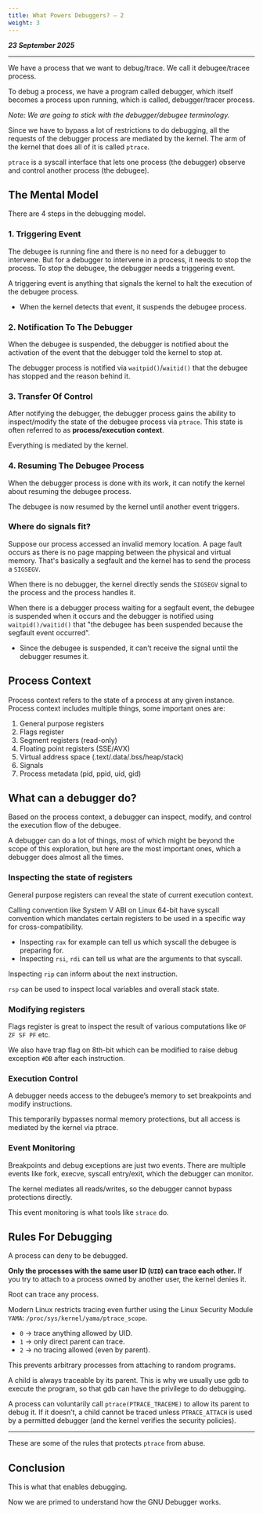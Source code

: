 ```yaml
---
title: What Powers Debuggers? — 2
weight: 3
---
```

_**23 September 2025**_

***

We have a process that we want to debug/trace. We call it debugee/tracee process.

To debug a process, we have a program called debugger, which itself becomes a process upon running, which is called, debugger/tracer process.

_Note: We are going to stick with the debugger/debugee terminology._

Since we have to bypass a lot of restrictions to do debugging, all the requests of the debugger process are mediated by the kernel. The arm of the kernel that does all of it is called `ptrace`.

`ptrace` is a syscall interface that lets one process (the debugger) observe and control another process (the debugee).

## The Mental Model

There are 4 steps in the debugging model.

### 1. Triggering Event

The debugee is running fine and there is no need for a debugger to intervene. But for a debugger to intervene in a process, it needs to stop the process. To stop the debugee, the debugger needs a triggering event.

A triggering event is anything that signals the kernel to halt the execution of the debugee process.
- When the kernel detects that event, it suspends the debugee process.

### 2. Notification To The Debugger

When the debugee is suspended, the debugger is notified about the activation of the event that the debugger told the kernel to stop at.

The debugger process is notified via `waitpid()`/`waitid()` that the debugee has stopped and the reason behind it.

### 3. Transfer Of Control

After notifying the debugger, the debugger process gains the ability to inspect/modify the state of the debugee process via `ptrace`. This state is often referred to as **process/execution context**.

Everything is mediated by the kernel.

### 4. Resuming The Debugee Process

When the debugger process is done with its work, it can notify the kernel about resuming the debugee process.

The debugee is now resumed by the kernel until another event triggers.

### Where do signals fit?

Suppose our process accessed an invalid memory location. A page fault occurs as there is no page mapping between the physical and virtual memory. That's basically a segfault and the kernel has to send the process a `SIGSEGV`.

When there is no debugger, the kernel directly sends the `SIGSEGV` signal to the process and the process handles it.

When there is a debugger process waiting for a segfault event, the debugee is suspended when it occurs and the debugger is notified using `waitpid()/waitid()` that "the debugee has been suspended because the segfault event occurred".

* Since the debugee is suspended, it can't receive the signal until the debugger resumes it.

## Process Context

Process context refers to the state of a process at any given instance. Process context includes multiple things, some important ones are:

1. General purpose registers
2. Flags register
3. Segment registers (read-only)
4. Floating point registers (SSE/AVX)
5. Virtual address space (.text/.data/.bss/heap/stack)
6. Signals
7. Process metadata (pid, ppid, uid, gid)

## What can a debugger do?

Based on the process context, a debugger can inspect, modify, and control the execution flow of the debugee.

A debugger can do a lot of things, most of which might be beyond the scope of this exploration, but here are the most important ones, which a debugger does almost all the times.

### Inspecting the state of registers

General purpose registers can reveal the state of current execution context.

Calling convention like System V ABI on Linux 64-bit have syscall convention which mandates certain registers to be used in a specific way for cross-compatibility.

* Inspecting `rax` for example can tell us which syscall the debugee is preparing for.
* Inspecting `rsi`, `rdi` can tell us what are the arguments to that syscall.

Inspecting `rip` can inform about the next instruction.

`rsp` can be used to inspect local variables and overall stack state.

### Modifying registers

Flags register is great to inspect the result of various computations like `OF ZF SF PF` etc.

We also have trap flag on 8th-bit which can be modified to raise debug exception `#DB` after each instruction.

### Execution Control

A debugger needs access to the debugee’s memory to set breakpoints and modify instructions.

This temporarily bypasses normal memory protections, but all access is mediated by the kernel via ptrace.

### Event Monitoring

Breakpoints and debug exceptions are just two events. There are multiple events like fork, execve, syscall entry/exit, which the debugger can monitor.

The kernel mediates all reads/writes, so the debugger cannot bypass protections directly.

This event monitoring is what tools like `strace` do.

## Rules For Debugging

A process can deny to be debugged.

**Only the processes with the same user ID (`UID`) can trace each other.** If you try to attach to a process owned by another user, the kernel denies it.

Root can trace any process.

Modern Linux restricts tracing even further using the Linux Security Module `YAMA`: `/proc/sys/kernel/yama/ptrace_scope`.

* `0` → trace anything allowed by UID.
* `1` → only direct parent can trace.
* `2` → no tracing allowed (even by parent).

This prevents arbitrary processes from attaching to random programs.

A child is always traceable by its parent. This is why we usually use gdb to execute the program, so that gdb can have the privilege to do debugging.

A process can voluntarily call `ptrace(PTRACE_TRACEME)` to allow its parent to debug it. If it doesn’t, a child cannot be traced unless `PTRACE_ATTACH` is used by a permitted debugger (and the kernel verifies the security policies).

***

These are some of the rules that protects `ptrace` from abuse.

## Conclusion

This is what that enables debugging.

Now we are primed to understand how the GNU Debugger works.